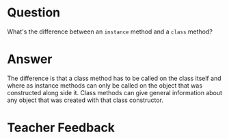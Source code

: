 # Question
What's the difference between an `instance` method and a `class` method?

# Answer
The difference is that a class method has to be called on the class itself and where as instance methods can only be called on the object that was constructed along side it. Class methods can give general information about any object that was created with that class constructor.

# Teacher Feedback